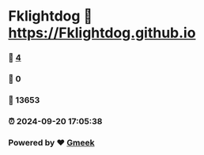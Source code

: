 # Fklightdog :link: https://Fklightdog.github.io 
### :page_facing_up: [4](https://Fklightdog.github.io/tag.html) 
### :speech_balloon: 0 
### :hibiscus: 13653 
### :alarm_clock: 2024-09-20 17:05:38 
### Powered by :heart: [Gmeek](https://github.com/Meekdai/Gmeek)

